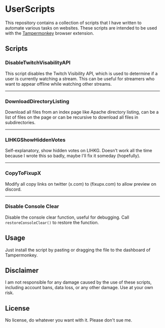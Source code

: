 # UserScripts

This repository contains a collection of scripts that I have written to automate various tasks on websites. These
scripts are intended to be used with the [Tampermonkey](https://www.tampermonkey.net/) browser extension.

## Scripts

### DisableTwitchVisabilityAPI

This script disables the Twitch Visibility API, which is used to determine if a user is currently watching a stream.
This can be useful for streamers who want to appear offline while watching other streams.

---

### DownloadDirectoryListing

Download all files from an index page like Apache directory listing, can be a list of files on the page or can be
recursive to download all files in subdirectories.

---

### LIHKGShowHiddenVotes

Self-explanatory, show hidden votes on LIHKG. Doesn't work all the time because I wrote this so badly, maybe I'll fix it
someday (hopefully).

---

### CopyToFixupX
Modify all copy links on twitter (x.com) to (fixupx.com) to allow preview on discord.

---

### Disable Console Clear
Disable the console clear function, useful for debugging. Call `restoreConsoleClear()` to restore the function.

## Usage

Just install the script by pasting or dragging the file to the dashboard of Tampermonkey.

## Disclaimer

I am not responsible for any damage caused by the use of these scripts, including account bans, data loss, or any other
damage. Use at your own risk.

## License

No license, do whatever you want with it. Please don't sue me.
